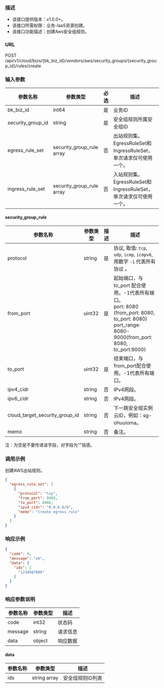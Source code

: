 ### 描述

- 该接口提供版本：v1.0.0+。
- 该接口所需权限：业务-IaaS资源创建。
- 该接口功能描述：创建Aws安全组规则。

### URL

POST /api/v1/cloud/bizs/{bk_biz_id}/vendors/aws/security_groups/{security_group_id}/rules/create

### 输入参数

| 参数名称              | 参数类型                       | 必选    | 描述                                             |
|-------------------|----------------------------|-------|------------------------------------------------|
| bk_biz_id         | int64                      | 是     | 业务ID                                           |
| security_group_id | string                     | 是     | 安全组规则所属安全组ID                                   |
| egress_rule_set   | security_group_rule array  | 否     | 出站规则集。EgressRuleSet和IngressRuleSet，单次请求仅可使用一个。 |
| ingress_rule_set  | security_group_rule  array | 否     | 入站规则集。EgressRuleSet和IngressRuleSet，单次请求仅可使用一个。 |

#### security_group_rule

| 参数名称                           | 参数类型   | 描述  | 描述                                                                                                                                        |
|--------------------------------|--------|-----|-------------------------------------------------------------------------------------------------------------------------------------------|
| protocol                       | string | 是   | 协议, 取值: `tcp`, `udp`, `icmp`, `icmpv6`,用数字 `-1` 代表所有协议 。                                                                                  |
| from_port                      | uint32 | 是   | 起始端口，与 to_port 配合使用。-1代表所有端口。<br />port: 8080 (from_port: 8080, to_port: 8080) <br />port_range: 8080-9000(from_port: 8080, to_port:9000) |
| to_port                        | uint32 | 是   | 结束端口，与from_port配合使用。-1代表所有端口。                                                                                                                      |
| ipv4_cidr                      | string | 否   | IPv4网段。                                                                                                                                   |
| ipv6_cidr                      | string | 否   | IPv4网段。                                                                                                                                   |
| cloud_target_security_group_id | string | 否   | 下一跳安全组实例云ID，例如：sg-ohuuioma。                                                                                                               |
| memo                           | string | 否   | 备注。                                                                                                                                       |
注：为空是不要传递该字段，对字段为""铭感。

### 调用示例

创建AWS出站规则。

```json
{
  "egress_rule_set": [
    {
      "protocol": "tcp",
      "from_port": 8080,
      "to_port": 8080,
      "ipv4_cidr": "0.0.0.0/0",
      "memo": "create egress rule"
    }
  ]
}
```

### 响应示例

```json
{
  "code": 0,
  "message": "ok",
  "data": {
    "ids": [
      "1234567889"
    ]
  }
}
```

### 响应参数说明

| 参数名称    | 参数类型   | 描述   |
|---------|--------|------|
| code    | int32  | 状态码  |
| message | string | 请求信息 |
| data    | object | 响应数据 |

#### data

| 参数名称 | 参数类型         | 描述        |
|------|--------------|-----------|
| ids  | string array | 安全组规则ID列表 |
